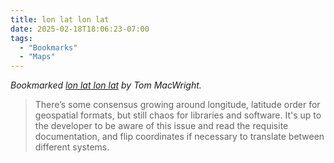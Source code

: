 ```yaml
---
title: lon lat lon lat
date: 2025-02-18T18:06:23-07:00
tags:
  - "Bookmarks"
  - "Maps"
---
```


<div class="u-bookmark-of h-cite">
<p><i>Bookmarked <a class="u-url p-name" href="https://macwright.com/lonlat/">lon lat lon lat</a> by <span class="p-author">Tom MacWright</span>.</i></p>
</div>

<div class="e-content">
<blockquote>
<p>There’s some consensus growing around longitude, latitude order for geospatial formats, but still chaos for libraries and software. It's up to the developer to be aware of this issue and read the requisite documentation, and flip coordinates if necessary to translate between different systems.</p>
</blockquote>
</div>
